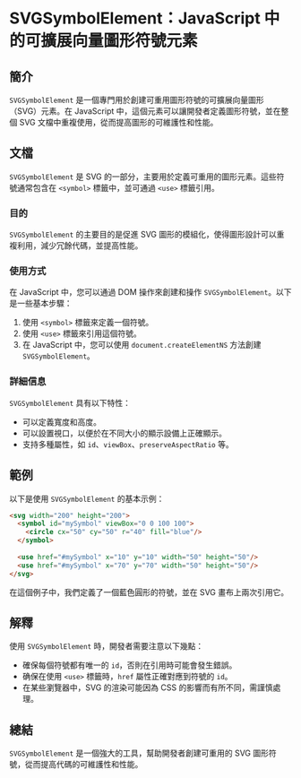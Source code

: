 <!--
Meta Description: # SVGSymbolElement：JavaScript 中的可擴展向量圖形符號元素 ## 簡介 `SVGSymbolElement` 是一個專門用於創建可重用圖形符號的可擴展向量圖形（SVG）元素。在 JavaScript 中，這個元素可以讓開發者定義圖形符號，並在整個 SVG 文檔中重複使用，...
Meta Keywords: svgsymbolelement, svg, use, javascript, symbol
-->

# SVGSymbolElement：JavaScript 中的可擴展向量圖形符號元素

## 簡介
`SVGSymbolElement` 是一個專門用於創建可重用圖形符號的可擴展向量圖形（SVG）元素。在 JavaScript 中，這個元素可以讓開發者定義圖形符號，並在整個 SVG 文檔中重複使用，從而提高圖形的可維護性和性能。

## 文檔
`SVGSymbolElement` 是 SVG 的一部分，主要用於定義可重用的圖形元素。這些符號通常包含在 `<symbol>` 標籤中，並可通過 `<use>` 標籤引用。

### 目的
`SVGSymbolElement` 的主要目的是促進 SVG 圖形的模組化，使得圖形設計可以重複利用，減少冗餘代碼，並提高性能。

### 使用方式
在 JavaScript 中，您可以通過 DOM 操作來創建和操作 `SVGSymbolElement`。以下是一些基本步驟：

1. 使用 `<symbol>` 標籤來定義一個符號。
2. 使用 `<use>` 標籤來引用這個符號。
3. 在 JavaScript 中，您可以使用 `document.createElementNS` 方法創建 `SVGSymbolElement`。

### 詳細信息
`SVGSymbolElement` 具有以下特性：
- 可以定義寬度和高度。
- 可以設置視口，以便於在不同大小的顯示設備上正確顯示。
- 支持多種屬性，如 `id`、`viewBox`、`preserveAspectRatio` 等。

## 範例
以下是使用 `SVGSymbolElement` 的基本示例：

```html
<svg width="200" height="200">
  <symbol id="mySymbol" viewBox="0 0 100 100">
    <circle cx="50" cy="50" r="40" fill="blue"/>
  </symbol>
  
  <use href="#mySymbol" x="10" y="10" width="50" height="50"/>
  <use href="#mySymbol" x="70" y="70" width="50" height="50"/>
</svg>
```

在這個例子中，我們定義了一個藍色圓形的符號，並在 SVG 畫布上兩次引用它。

## 解釋
使用 `SVGSymbolElement` 時，開發者需要注意以下幾點：
- 確保每個符號都有唯一的 `id`，否則在引用時可能會發生錯誤。
- 确保在使用 `<use>` 標籤時，`href` 屬性正確對應到符號的 `id`。
- 在某些瀏覽器中，SVG 的渲染可能因為 CSS 的影響而有所不同，需謹慎處理。

## 總結
`SVGSymbolElement` 是一個強大的工具，幫助開發者創建可重用的 SVG 圖形符號，從而提高代碼的可維護性和性能。